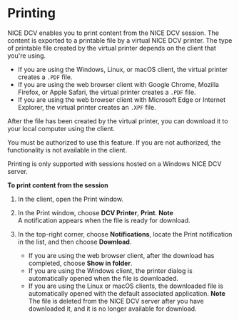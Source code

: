 # Printing<a name="using-print"></a>

NICE DCV enables you to print content from the NICE DCV session\. The content is exported to a printable file by a virtual NICE DCV printer\. The type of printable file created by the virtual printer depends on the client that you're using\.
+ If you are using the Windows, Linux, or macOS client, the virtual printer creates a `.PDF` file\.
+ If you are using the web browser client with Google Chrome, Mozilla Firefox, or Apple Safari, the virtual printer creates a `.PDF` file\.
+ If you are using the web browser client with Microsoft Edge or Internet Explorer, the virtual printer creates an `.XPF` file\.

After the file has been created by the virtual printer, you can download it to your local computer using the client\.

You must be authorized to use this feature\. If you are not authorized, the functionality is not available in the client\.

Printing is only supported with sessions hosted on a Windows NICE DCV server\.

**To print content from the session**

1. In the client, open the Print window\.

1. In the Print window, choose **DCV Printer**, **Print**\.
**Note**  
A notification appears when the file is ready for download\.

1. In the top\-right corner, choose **Notifications**, locate the Print notification in the list, and then choose **Download**\.
   + If you are using the web browser client, after the download has completed, choose **Show in folder**\.
   + If you are using the Windows client, the printer dialog is automatically opened when the file is downloaded\.
   + If you are using the Linux or macOS clients, the downloaded file is automatically opened with the default associated application\.
**Note**  
The file is deleted from the NICE DCV server after you have downloaded it, and it is no longer available for download\.